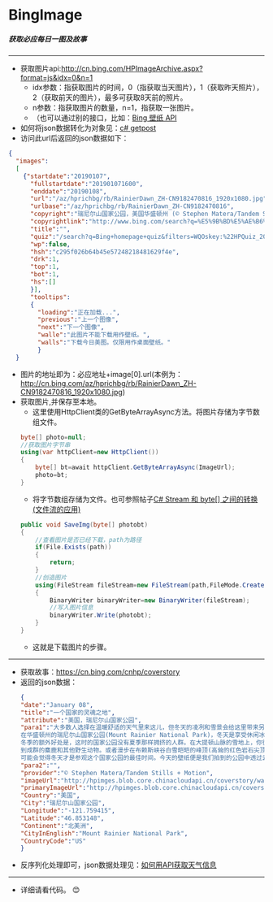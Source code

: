 # BingImage
##### 获取必应每日一图及故事
---
+ 获取图片api:http://cn.bing.com/HPImageArchive.aspx?format=js&idx=0&n=1
  * idx参数：指获取图片的时间，0（指获取当天图片），1（获取昨天照片），2（获取前天的图片），最多可获取8天前的照片。 
  * n参数：指获取图片的数量，n=1，指获取一张图片。
  * （也可以通过别的接口，比如：[Bing 壁纸 API](https://github.com/xCss/bing)
+ 如何将json数据转化为对象见：[c# getpost](https://github.com/xiaoxianrou8/GetPost)
+ 访问此url后返回的json数据如下：
```json
{
  "images":
  [
    {"startdate":"20190107",
      "fullstartdate":"201901071600",
      "enddate":"20190108",
      "url":"/az/hprichbg/rb/RainierDawn_ZH-CN9182470816_1920x1080.jpg",
      "urlbase":"/az/hprichbg/rb/RainierDawn_ZH-CN9182470816",
      "copyright":"瑞尼尔山国家公园，美国华盛顿州 (© Stephen Matera/Tandem Stills + Motion)",
      "copyrightlink":"http://www.bing.com/search?q=%E5%9B%BD%E5%AE%B6%E5%85%AC%E5%9B%AD&form=hpcapt&mkt=zh-cn",
      "title":"",
      "quiz":"/search?q=Bing+homepage+quiz&filters=WQOskey:%22HPQuiz_20190107_RainierDawn%22&FORM=HPQUIZ",
      "wp":false,
      "hsh":"c295f026b64b45e57248218481629f4e",
      "drk":1,
      "top":1,
      "bot":1,
      "hs":[]
      }],
      "tooltips":
      {
        "loading":"正在加载...",
        "previous":"上一个图像",
        "next":"下一个图像",
        "walle":"此图片不能下载用作壁纸。",
        "walls":"下载今日美图。仅限用作桌面壁纸。"
        }
  }
 ``` 
+ 图片的地址即为：必应地址+image[0].url(本例为：http://cn.bing.com/az/hprichbg/rb/RainierDawn_ZH-CN9182470816_1920x1080.jpg)
+ 获取图片,并保存至本地。 
  * 这里使用HttpClient类的GetByteArrayAsync方法。将图片存储为字节数组文件。
  ```csharp
  byte[] photo=null;
  //获取图片字节串
  using(var httpClient=new HttpClient())
  {
      byte[] bt=await httpClient.GetByteArrayAsync(ImageUrl);
      photo=bt;
  }
   ```
  * 将字节数组存储为文件。也可参照帖子[C# Stream 和 byte[] 之间的转换(文件流的应用)
](https://www.cnblogs.com/sunxuchu/p/5635473.html)
  ```csharp
  public void SaveImg(byte[] photobt)
  {
      //查看图片是否已经下载，path为路径
      if(File.Exists(path))
      {
          return;
      }
      //创造图片
      using(FileStream fileStream=new FileStream(path,FileMode.Create))
      {
          BinaryWriter binaryWriter=new BinaryWriter(fileStream);
          //写入图片信息
          binaryWriter.Write(photobt);
      }
  }
  ```
  * 这就是下载图片的步骤。
---
+ 获取故事：https://cn.bing.com/cnhp/coverstory
+ 返回的json数据：
   ```json
   {
  "date":"January 08",
  "title":"一个国家的灵魂之地",
  "attribute":"美国，瑞尼尔山国家公园",
  "para1":"大多数人选择在温暖舒适的天气里来这儿，但冬天的凌冽和雪景会给这里带来另一种惊人的美。
  在华盛顿州的瑞尼尔山国家公园(Mount Rainier National Park)，冬天是享受休闲冰雪活动的好时机。
  冬季的额外好处是，这时的国家公园没有夏季那样拥挤的人群。在大提顿山脉的雪地上，你很容易就能看
  到成群的麋鹿和其他野生动物。或者漫步在布赖斯峡谷白雪皑皑的峰顶(高耸的红色岩石尖顶)，此刻的你
  可能会觉得冬天才是参观这个国家公园的最佳时间。今天的壁纸便是我们拍到的公园中透过云层的日出。",
  "para2":"",
  "provider":"© Stephen Matera/Tandem Stills + Motion",
  "imageUrl":"http://hpimges.blob.core.chinacloudapi.cn/coverstory/watermark_rainierdawn_zh-cn9182470816_1920x1080.jpg",
  "primaryImageUrl":"http://hpimges.blob.core.chinacloudapi.cn/coverstory/watermark_rainierdawn_zh-cn9182470816_1920x1080.jpg",
  "Country":"美国",
  "City":"瑞尼尔山国家公园",
  "Longitude":"-121.759415",
  "Latitude":"46.853148",
  "Continent":"北美洲",
  "CityInEnglish":"Mount Rainier National Park",
  "CountryCode":"US"
  }
  ``` 
 * 反序列化处理即可，json数据处理见：[如何用API获取天气信息](https://github.com/xiaoxianrou8/GetPost) 
 --- 
 + 详细请看代码。 :blush:
